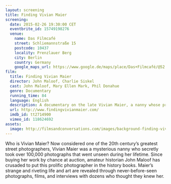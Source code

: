 ```yaml
---
layout: screening
title: Finding Vivian Maier
screening:
  date: 2015-02-26 19:30:00 CET
  eventbrite_id: 15749198276
  venue:
    name: Das Filmcafé
    street: Schliemannstraße 15
    postcode: 10437
    locality: Prenzlauer Berg
    city: Berlin
    country: Germany
    google_maps_url: https://www.google.de/maps/place/Das+Filmcafé/@52.543592,13.41985,17z/data=!4m6!1m3!3m2!1s0x47a84dff985f5863:0x6730066f8aa942d6!2sDas+Filmcafé!3m1!1s0x47a84dff985f5863:0x6730066f8aa942d6
film:
  title: Finding Vivian Maier
  director: John Maloof, Charlie Siskel
  cast: John Maloof, Mary Ellen Mark, Phil Donahue
  genre: Documentary
  running_time: 84
  language: English
  description: A documentary on the late Vivian Maier, a nanny whose previously unknown cache of 100,000 photographs earned her a posthumous reputation as one of the most accomplished street photographers.
  url: http://www.findingvivianmaier.com/
  imdb_id: tt2714900
  vimeo_id: 118624692
assets:
  image: http://filmsandconversations.com/images/background-finding-vivian-maier.jpg
---
```

Who is Vivian Maier?  Now considered one of the 20th century’s greatest street photographers, Vivian Maier was a mysterious nanny who secretly took over 100,000 photographs that went unseen during her lifetime.  Since buying her work by chance at auction, amateur historian John Maloof has crusaded to put this prolific photographer in the history books.  Maier’s strange and riveting life and art are revealed through never-before-seen photographs, films, and interviews with dozens who thought they knew her.
